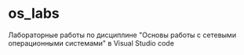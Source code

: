 # os_labs 
Лабораторные работы по дисциплине "Основы работы с сетевыми операционными системами" в Visual Studio code
